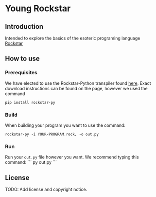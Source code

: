 # Young Rockstar

## Introduction 
Intended to explore the basics of the esoteric programing language [Rockstar](https://github.com/RockstarLang/rockstar)

## How to use

### Prerequisites

We have elected to use the Rockstar-Python transpiler found [here](https://github.com/yyyyyyyan/rockstar-py). Exact download instructions can be found on the page, however we used the command
```
pip install rockstar-py
```

### Build

When building your program you want to use the command:
```
rockstar-py -i YOUR-PROGRAM.rock, -o out.py
```

### Run

Run your `out.py` file however you want. We recommend typing this command:
´´´
py out.py
´´´

## License

TODO: Add license and copyright notice. 

